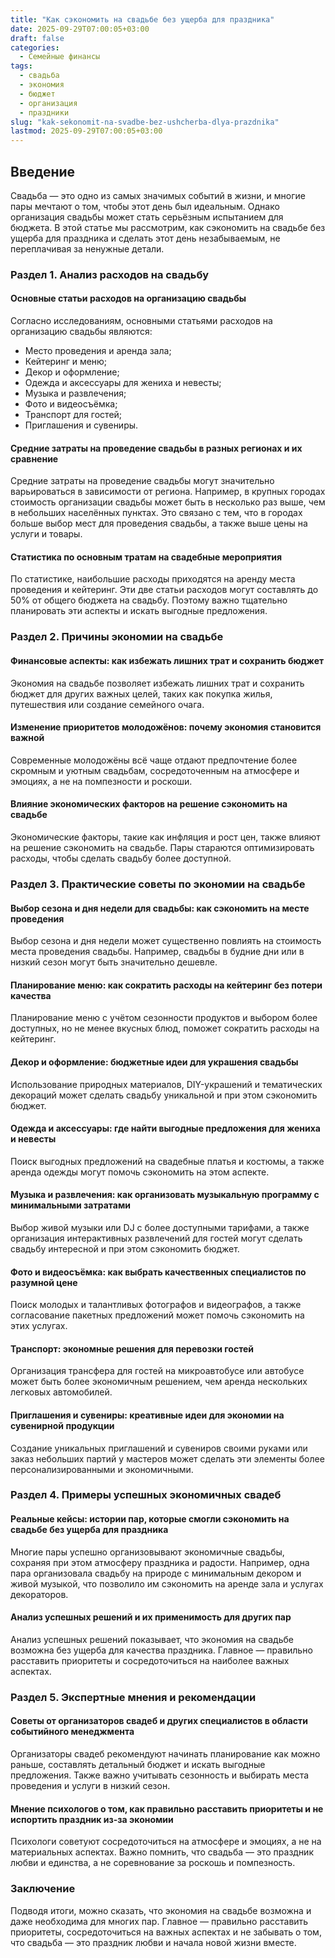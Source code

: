 ```yaml
---
title: "Как сэкономить на свадьбе без ущерба для праздника"
date: 2025-09-29T07:00:05+03:00
draft: false
categories:
  - Семейные финансы
tags:
  - свадьба
  - экономия
  - бюджет
  - организация
  - праздники
slug: "kak-sekonomit-na-svadbe-bez-ushcherba-dlya-prazdnika"
lastmod: 2025-09-29T07:00:05+03:00
---
```


## Введение

Свадьба — это одно из самых значимых событий в жизни, и многие пары мечтают о том, чтобы этот день был идеальным. Однако организация свадьбы может стать серьёзным испытанием для бюджета. В этой статье мы рассмотрим, как сэкономить на свадьбе без ущерба для праздника и сделать этот день незабываемым, не переплачивая за ненужные детали.

### Раздел 1. Анализ расходов на свадьбу

#### Основные статьи расходов на организацию свадьбы

Согласно исследованиям, основными статьями расходов на организацию свадьбы являются:

- Место проведения и аренда зала;
- Кейтеринг и меню;
- Декор и оформление;
- Одежда и аксессуары для жениха и невесты;
- Музыка и развлечения;
- Фото и видеосъёмка;
- Транспорт для гостей;
- Приглашения и сувениры.

#### Средние затраты на проведение свадьбы в разных регионах и их сравнение

Средние затраты на проведение свадьбы могут значительно варьироваться в зависимости от региона. Например, в крупных городах стоимость организации свадьбы может быть в несколько раз выше, чем в небольших населённых пунктах. Это связано с тем, что в городах больше выбор мест для проведения свадьбы, а также выше цены на услуги и товары.

#### Статистика по основным тратам на свадебные мероприятия

По статистике, наибольшие расходы приходятся на аренду места проведения и кейтеринг. Эти две статьи расходов могут составлять до 50% от общего бюджета на свадьбу. Поэтому важно тщательно планировать эти аспекты и искать выгодные предложения.

### Раздел 2. Причины экономии на свадьбе

#### Финансовые аспекты: как избежать лишних трат и сохранить бюджет

Экономия на свадьбе позволяет избежать лишних трат и сохранить бюджет для других важных целей, таких как покупка жилья, путешествия или создание семейного очага.

#### Изменение приоритетов молодожёнов: почему экономия становится важной

Современные молодожёны всё чаще отдают предпочтение более скромным и уютным свадьбам, сосредоточенным на атмосфере и эмоциях, а не на помпезности и роскоши.

#### Влияние экономических факторов на решение сэкономить на свадьбе

Экономические факторы, такие как инфляция и рост цен, также влияют на решение сэкономить на свадьбе. Пары стараются оптимизировать расходы, чтобы сделать свадьбу более доступной.

### Раздел 3. Практические советы по экономии на свадьбе

#### Выбор сезона и дня недели для свадьбы: как сэкономить на месте проведения

Выбор сезона и дня недели может существенно повлиять на стоимость места проведения свадьбы. Например, свадьбы в будние дни или в низкий сезон могут быть значительно дешевле.

#### Планирование меню: как сократить расходы на кейтеринг без потери качества

Планирование меню с учётом сезонности продуктов и выбором более доступных, но не менее вкусных блюд, поможет сократить расходы на кейтеринг.

#### Декор и оформление: бюджетные идеи для украшения свадьбы

Использование природных материалов, DIY-украшений и тематических декораций может сделать свадьбу уникальной и при этом сэкономить бюджет.

#### Одежда и аксессуары: где найти выгодные предложения для жениха и невесты

Поиск выгодных предложений на свадебные платья и костюмы, а также аренда одежды могут помочь сэкономить на этом аспекте.

#### Музыка и развлечения: как организовать музыкальную программу с минимальными затратами

Выбор живой музыки или DJ с более доступными тарифами, а также организация интерактивных развлечений для гостей могут сделать свадьбу интересной и при этом сэкономить бюджет.

#### Фото и видеосъёмка: как выбрать качественных специалистов по разумной цене

Поиск молодых и талантливых фотографов и видеографов, а также согласование пакетных предложений может помочь сэкономить на этих услугах.

#### Транспорт: экономные решения для перевозки гостей

Организация трансфера для гостей на микроавтобусе или автобусе может быть более экономичным решением, чем аренда нескольких легковых автомобилей.

#### Приглашения и сувениры: креативные идеи для экономии на сувенирной продукции

Создание уникальных приглашений и сувениров своими руками или заказ небольших партий у мастеров может сделать эти элементы более персонализированными и экономичными.

### Раздел 4. Примеры успешных экономичных свадеб

#### Реальные кейсы: истории пар, которые смогли сэкономить на свадьбе без ущерба для праздника

Многие пары успешно организовывают экономичные свадьбы, сохраняя при этом атмосферу праздника и радости. Например, одна пара организовала свадьбу на природе с минимальным декором и живой музыкой, что позволило им сэкономить на аренде зала и услугах декораторов.

#### Анализ успешных решений и их применимость для других пар

Анализ успешных решений показывает, что экономия на свадьбе возможна без ущерба для качества праздника. Главное — правильно расставить приоритеты и сосредоточиться на наиболее важных аспектах.

### Раздел 5. Экспертные мнения и рекомендации

#### Советы от организаторов свадеб и других специалистов в области событийного менеджмента

Организаторы свадеб рекомендуют начинать планирование как можно раньше, составлять детальный бюджет и искать выгодные предложения. Также важно учитывать сезонность и выбирать места проведения и услуги в низкий сезон.

#### Мнение психологов о том, как правильно расставить приоритеты и не испортить праздник из-за экономии

Психологи советуют сосредоточиться на атмосфере и эмоциях, а не на материальных аспектах. Важно помнить, что свадьба — это праздник любви и единства, а не соревнование за роскошь и помпезность.

### Заключение

Подводя итоги, можно сказать, что экономия на свадьбе возможна и даже необходима для многих пар. Главное — правильно расставить приоритеты, сосредоточиться на важных аспектах и не забывать о том, что свадьба — это праздник любви и начала новой жизни вместе.
